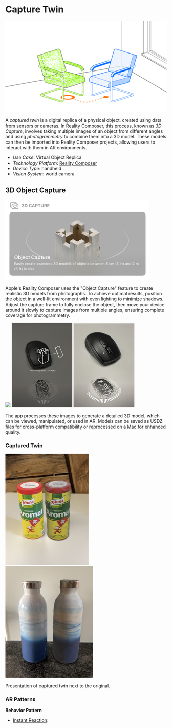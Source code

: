 # Capture Twin

![image](image/Capture_twin.png)

A *captured twin* is a digital replica of a physical object, created using data from sensors or cameras. In Reality Composer, this process, known as  *3D Capture*, involves taking multiple images of an object from different angles and using *photogrammetry* to combine them into a 3D model. These models can then be imported into Reality Composer projects, allowing users to interact with them in AR environments.

* _Use Case_: Virtual Object Replica
* _Technology Platform_: [Reality Composer](../README.md)
* _Device Type_: handheld
* _Vision System_: world camera

## 3D Object Capture

<img src="image/3D_capture.jpg" width="450"/>

Apple's Reality Composer uses the "Object Capture" feature to create realistic 3D models from photographs. To achieve optimal results, position the object in a well-lit environment with even lighting to minimize shadows. Adjust the capture frame to fully enclose the object, then move your device around it slowly to capture images from multiple angles, ensuring complete coverage for photogrammetry.

<img src="image/Interface.png" width="220"/> <img src="image/Interface2.jpg" width="189"/> <img src="image/Interface3.jpg" width="190"/>

The app processes these images to generate a detailed 3D model, which can be viewed, manipulated, or used in AR. Models can be saved as USDZ files for cross-platform compatibility or reprocessed on a Mac for enhanced quality.

### Captured Twin

<img src="image/Aromat_twin.png" width="260"/>
<img src="image/Bottle.png" width="272.5"/>

Presentation of captured twin next to the original.

### AR Patterns

__Behavior Pattern__

* [Instant Reaction](https://github.com/ARpatterns/catalog/blob/main/behavioral-patterns/instant-reaction.md):

